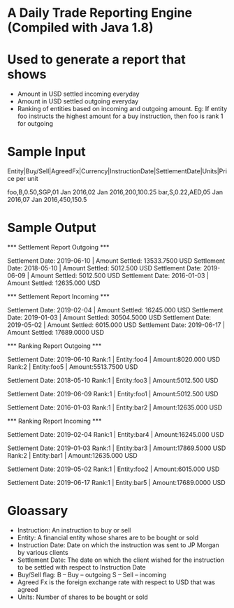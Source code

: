 # A Daily Trade Reporting Engine (Compiled with Java 1.8)

# Used to generate a report that shows
* Amount in USD settled incoming everyday
* Amount in USD settled outgoing everyday
* Ranking of entities based on incoming and outgoing amount. Eg: If entity foo instructs the highest
  amount for a buy instruction, then foo is rank 1 for outgoing

# Sample Input
Entity|Buy/Sell|AgreedFx|Currency|InstructionDate|SettlementDate|Units|Price per unit

foo,B,0.50,SGP,01 Jan 2016,02 Jan 2016,200,100.25
bar,S,0.22,AED,05 Jan 2016,07 Jan 2016,450,150.5

# Sample Output
*** Settlement Report Outgoing ***

Settlement Date: 2019-06-10 | Amount Settled: 13533.7500 USD
Settlement Date: 2018-05-10 | Amount Settled: 5012.500 USD
Settlement Date: 2019-06-09 | Amount Settled: 5012.500 USD
Settlement Date: 2016-01-03 | Amount Settled: 12635.000 USD

*** Settlement Report Incoming ***

Settlement Date: 2019-02-04 | Amount Settled: 16245.000 USD
Settlement Date: 2019-01-03 | Amount Settled: 30504.5000 USD
Settlement Date: 2019-05-02 | Amount Settled: 6015.000 USD
Settlement Date: 2019-06-17 | Amount Settled: 17689.0000 USD

*** Ranking Report Outgoing ***

Settlement Date: 2019-06-10
Rank:1 | Entity:foo4 | Amount:8020.000 USD
Rank:2 | Entity:foo5 | Amount:5513.7500 USD

Settlement Date: 2018-05-10
Rank:1 | Entity:foo3 | Amount:5012.500 USD

Settlement Date: 2019-06-09
Rank:1 | Entity:foo1 | Amount:5012.500 USD

Settlement Date: 2016-01-03
Rank:1 | Entity:bar2 | Amount:12635.000 USD

*** Ranking Report Incoming ***

Settlement Date: 2019-02-04
Rank:1 | Entity:bar4 | Amount:16245.000 USD

Settlement Date: 2019-01-03
Rank:1 | Entity:bar3 | Amount:17869.5000 USD
Rank:2 | Entity:bar1 | Amount:12635.000 USD

Settlement Date: 2019-05-02
Rank:1 | Entity:foo2 | Amount:6015.000 USD

Settlement Date: 2019-06-17
Rank:1 | Entity:bar5 | Amount:17689.0000 USD

# Gloassary
* Instruction: An instruction to buy or sell
*  Entity: A financial entity whose shares are to be bought or sold
* Instruction Date: Date on which the instruction was sent to JP Morgan by various clients
* Settlement Date: The date on which the client wished for the instruction to be settled with respect
to Instruction Date
* Buy/Sell flag:
  B – Buy – outgoing
  S – Sell – incoming
* Agreed Fx is the foreign exchange rate with respect to USD that was agreed
* Units: Number of shares to be bought or sold
